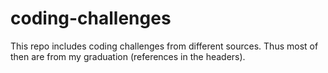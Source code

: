 # coding-challenges

This repo includes coding challenges from different sources. Thus most of then are from my graduation (references in the headers).
